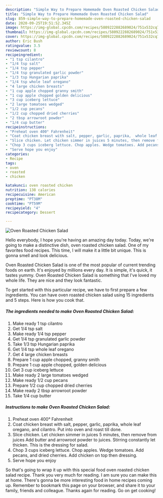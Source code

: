 ```yaml
---
description: "Simple Way to Prepare Homemade Oven Roasted Chicken Salad"
title: "Simple Way to Prepare Homemade Oven Roasted Chicken Salad"
slug: 859-simple-way-to-prepare-homemade-oven-roasted-chicken-salad
date: 2020-09-25T19:51:52.345Z
image: https://img-global.cpcdn.com/recipes/5809222882689024/751x532cq70/oven-roasted-chicken-salad-recipe-main-photo.jpg
thumbnail: https://img-global.cpcdn.com/recipes/5809222882689024/751x532cq70/oven-roasted-chicken-salad-recipe-main-photo.jpg
cover: https://img-global.cpcdn.com/recipes/5809222882689024/751x532cq70/oven-roasted-chicken-salad-recipe-main-photo.jpg
author: Eric Bush
ratingvalue: 3.5
reviewcount: 8
recipeingredient:
- "1 tsp cilantro"
- "1/4 tsp salt"
- "1/4 tsp pepper"
- "1/4 tsp granulated garlic powder"
- "1/3 tsp Hungarian paprika"
- "1/4 tsp whole leaf oregano"
- "4 large chicken breasts"
- "1 cup apple chopped granny smith"
- "1 cup apple chopped golden delicious"
- "3 cup iceberg lettuce"
- "2 large tomatoes wedged"
- "1/2 cup pecans"
- "1/2 cup chopped dried cherries"
- "2 tbsp arrowroot powder"
- "1/4 cup butter"
recipeinstructions:
- "Preheat oven 400° Fahrenheit"
- "Coat chicken breast with salt, pepper, garlic, paprika,  whole leaf oregano,  and cilantro. Put into oven and roast till done."
- "Slice chicken. Let chicken simmer in juices 5 minutes, then remove from juices Add butter and arrowroot powder to juices.  Stirring constantly let thicken.  This is the dressing for salad."
- "Chop 3 cups iceberg lettuce. Chop apples. Wedge tomatoes. Add pecans, and dried cherries. Add chicken on top then dressing."
- "Serve hope you enjoy"
categories:
- Recipe
tags:
- oven
- roasted
- chicken

katakunci: oven roasted chicken 
nutrition: 138 calories
recipecuisine: American
preptime: "PT38M"
cooktime: "PT59M"
recipeyield: "4"
recipecategory: Dessert

---
```



![Oven Roasted Chicken Salad](https://img-global.cpcdn.com/recipes/5809222882689024/751x532cq70/oven-roasted-chicken-salad-recipe-main-photo.jpg)

Hello everybody, I hope you're having an amazing day today. Today, we're going to make a distinctive dish, oven roasted chicken salad. One of my favorites food recipes. This time, I will make it a little bit unique. This is gonna smell and look delicious.

Oven Roasted Chicken Salad is one of the most popular of current trending foods on earth. It's enjoyed by millions every day. It is simple, it's quick, it tastes yummy. Oven Roasted Chicken Salad is something that I've loved my whole life. They are nice and they look fantastic.




To get started with this particular recipe, we have to first prepare a few ingredients. You can have oven roasted chicken salad using 15 ingredients and 5 steps. Here is how you cook that.

<!--inarticleads1-->

##### The ingredients needed to make Oven Roasted Chicken Salad:

1. Make ready 1 tsp cilantro
1. Get 1/4 tsp salt
1. Make ready 1/4 tsp pepper
1. Get 1/4 tsp granulated garlic powder
1. Take 1/3 tsp Hungarian paprika
1. Get 1/4 tsp whole leaf oregano
1. Get 4 large chicken breasts
1. Prepare 1 cup apple chopped, granny smith
1. Prepare 1 cup apple chopped, golden delicious
1. Get 3 cup iceberg lettuce
1. Make ready 2 large tomatoes wedged
1. Make ready 1/2 cup pecans
1. Prepare 1/2 cup chopped dried cherries
1. Make ready 2 tbsp arrowroot powder
1. Take 1/4 cup butter




<!--inarticleads2-->

##### Instructions to make Oven Roasted Chicken Salad:

1. Preheat oven 400° Fahrenheit
1. Coat chicken breast with salt, pepper, garlic, paprika,  whole leaf oregano,  and cilantro. Put into oven and roast till done.
1. Slice chicken. Let chicken simmer in juices 5 minutes, then remove from juices Add butter and arrowroot powder to juices.  Stirring constantly let thicken.  This is the dressing for salad.
1. Chop 3 cups iceberg lettuce. Chop apples. Wedge tomatoes. Add pecans, and dried cherries. Add chicken on top then dressing.
1. Serve hope you enjoy




So that's going to wrap it up with this special food oven roasted chicken salad recipe. Thank you very much for reading. I am sure you can make this at home. There's gonna be more interesting food in home recipes coming up. Remember to bookmark this page on your browser, and share it to your family, friends and colleague. Thanks again for reading. Go on get cooking!
